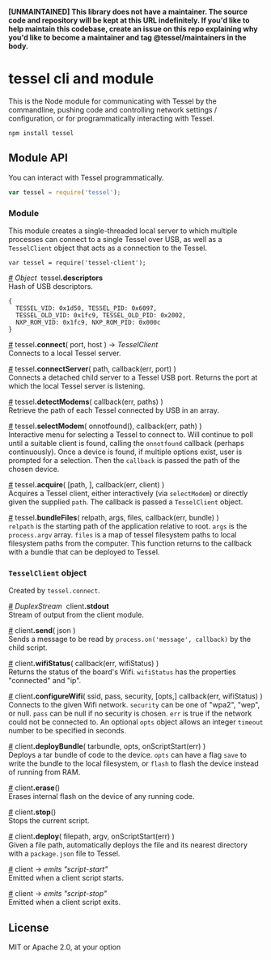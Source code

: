 **[UNMAINTAINED] This library does not have a maintainer. The source code and repository will be kept at this URL indefinitely. If you'd like to help maintain this codebase, create an issue on this repo explaining why you'd like to become a maintainer and tag @tessel/maintainers in the body.**

# tessel cli and module

This is the Node module for communicating with Tessel by the commandline, pushing code and controlling network settings / configuration, or for programmatically interacting with Tessel.

```
npm install tessel
```

## Module API

You can interact with Tessel programmatically.

```js
var tessel = require('tessel');
```

<!--markdocs-->
<!--generated by https://github.com/tcr/markdocs-->

### Module
This module creates a single-threaded local server to which multiple processes can connect to a single Tessel over USB, as well as a `TesselClient` object that acts as a connection to the Tessel.

```
var tessel = require('tessel-client');
```

&#x20;<a href="#api-Object-tessel-descriptors" name="api-Object-tessel-descriptors">#</a> <i>Object</i>&nbsp; tessel<b>.descriptors</b>  
Hash of USB descriptors.

```
{
  TESSEL_VID: 0x1d50, TESSEL_PID: 0x6097,
  TESSEL_OLD_VID: 0x1fc9, TESSEL_OLD_PID: 0x2002,
  NXP_ROM_VID: 0x1fc9, NXP_ROM_PID: 0x000c
}
```

&#x20;<a href="#api-tessel-connect-port-host-TesselClient" name="api-tessel-connect-port-host-TesselClient">#</a> tessel<b>.connect</b>( port, host ) &rarr; <i>TesselClient</i>  
Connects to a local Tessel server.

&#x20;<a href="#api-tessel-connectServer-path-callback-err-port-" name="api-tessel-connectServer-path-callback-err-port-">#</a> tessel<b>.connectServer</b>( path, callback(err, port) )  
Connects a detached child server to a Tessel USB port. Returns the port at which the local Tessel server is listening.

&#x20;<a href="#api-tessel-detectModems-callback-err-paths-" name="api-tessel-detectModems-callback-err-paths-">#</a> tessel<b>.detectModems</b>( callback(err, paths) )  
Retrieve the path of each Tessel connected by USB in an array.

&#x20;<a href="#api-tessel-selectModem-onnotfound-callback-err-path-" name="api-tessel-selectModem-onnotfound-callback-err-path-">#</a> tessel<b>.selectModem</b>( onnotfound(), callback(err, path) )  
Interactive menu for selecting a Tessel to connect to. Will continue to poll until a suitable client is found, calling the `onnotfound` callback (perhaps continuously). Once a device is found, if multiple options exist, user is prompted for a selection. Then the `callback` is passed the path of the chosen device.

&#x20;<a href="#api-tessel-acquire-path-callback-err-client-" name="api-tessel-acquire-path-callback-err-client-">#</a> tessel<b>.acquire</b>( [path, ], callback(err, client) )  
Acquires a Tessel client, either interactively (via `selectModem`) or directly given the supplied `path`. The callback is passed a `TesselClient` object.

&#x20;<a href="#api-tessel-bundleFiles-relpath-args-files-callback-err-bundle-" name="api-tessel-bundleFiles-relpath-args-files-callback-err-bundle-">#</a> tessel<b>.bundleFiles</b>( relpath, args, files, callback(err, bundle) )  
`relpath` is the starting path of the application relative to root. `args` is the `process.argv` array. `files` is a map of tessel filesystem paths to local filesystem paths from the computer. This function returns to the callback with a bundle that can be deployed to Tessel.

### `TesselClient` object
Created by `tessel.connect`.

&#x20;<a href="#api-DuplexStream-client-stdout" name="api-DuplexStream-client-stdout">#</a> <i>DuplexStream</i>&nbsp; client<b>.stdout</b>  
Stream of output from the client module.

&#x20;<a href="#api-client-send-json-" name="api-client-send-json-">#</a> client<b>.send</b>( json )  
Sends a message to be read by `process.on('message', callback)` by the child script.

&#x20;<a href="#api-client-wifiStatus-callback-err-wifiStatus-" name="api-client-wifiStatus-callback-err-wifiStatus-">#</a> client<b>.wifiStatus</b>( callback(err, wifiStatus) )  
Returns the status of the board's Wifi. `wifiStatus` has the properties "connected" and "ip".

&#x20;<a href="#api-client-configureWifi-ssid-pass-security-opts-callback-err-wifiStatus-" name="api-client-configureWifi-ssid-pass-security-opts-callback-err-wifiStatus-">#</a> client<b>.configureWifi</b>( ssid, pass, security, [opts,] callback(err, wifiStatus) )  
Connects to the given Wifi network. `security` can be one of "wpa2", "wep", or null. `pass` can be null if no security is chosen. `err` is true if the network could not be connected to. An optional `opts` object allows an integer `timeout` number to be specified in seconds.

&#x20;<a href="#api-client-deployBundle-tarbundle-opts-onScriptStart-err-" name="api-client-deployBundle-tarbundle-opts-onScriptStart-err-">#</a> client<b>.deployBundle</b>( tarbundle, opts, onScriptStart(err) )  
Deploys a tar bundle of code to the device. `opts` can have a flag `save` to write the bundle to the local filesystem, or `flash` to flash the device instead of running from RAM.

&#x20;<a href="#api-client-erase-" name="api-client-erase-">#</a> client<b>.erase</b>()  
Erases internal flash on the device of any running code.

&#x20;<a href="#api-client-stop-" name="api-client-stop-">#</a> client<b>.stop</b>()  
Stops the current script.

&#x20;<a href="#api-client-deploy-filepath-argv-onScriptStart-err-" name="api-client-deploy-filepath-argv-onScriptStart-err-">#</a> client<b>.deploy</b>( filepath, argv, onScriptStart(err) )  
Given a file path, automatically deploys the file and its nearest directory with a `package.json` file to Tessel.

&#x20;<a href="#api-client-emits-script-start-" name="api-client-emits-script-start-">#</a> client &rarr; <i>emits "script-start"</i>  
Emitted when a client script starts.

&#x20;<a href="#api-client-emits-script-stop-" name="api-client-emits-script-stop-">#</a> client &rarr; <i>emits "script-stop"</i>  
Emitted when a client script exits.

<!--/markdocs-->

## License

MIT or Apache 2.0, at your option
